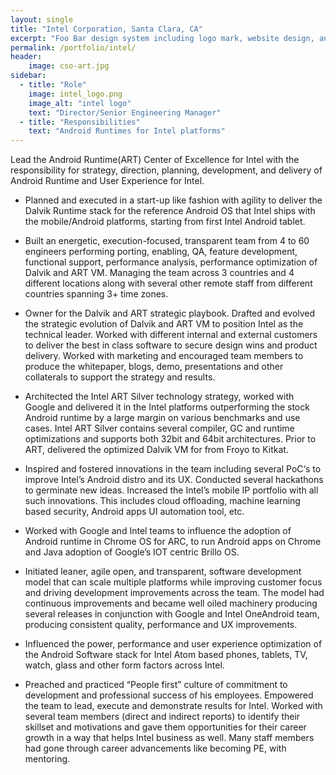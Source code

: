 ```yaml
---
layout: single
title: "Intel Corporation, Santa Clara, CA"
excerpt: "Foo Bar design system including logo mark, website design, and branding applications."
permalink: /portfolio/intel/
header:
    image: cso-art.jpg
sidebar:
  - title: "Role"
    image: intel_logo.png
    image_alt: "intel logo"
    text: "Director/Senior Engineering Manager"
  - title: "Responsibilities"
    text: "Android Runtimes for Intel platforms"
---
```


Lead the Android Runtime(ART) Center of Excellence for Intel with the responsibility for strategy, direction, planning, development, and delivery of Android Runtime and User Experience for Intel. 

* Planned and executed in a start-up like fashion with agility to deliver the
  Dalvik Runtime stack for the reference Android OS that Intel ships with the
  mobile/Android platforms, starting from first Intel Android tablet.
	
* Built an energetic, execution-focused, transparent team from 4 to 60 engineers
  performing porting, enabling, QA, feature development, functional support,
  performance analysis, performance optimization of Dalvik and ART VM. Managing
  the team across 3 countries and 4 different locations along with several other
  remote staff from different countries spanning 3+ time zones.
	
* Owner for the Dalvik and ART strategic playbook. Drafted and evolved the
  strategic evolution of Dalvik and ART VM to position Intel as the technical
  leader.  Worked with different internal and external customers to deliver the
  best in class software to secure design wins and product delivery. Worked with
  marketing and encouraged team members to produce the whitepaper, blogs, demo,
  presentations and other collaterals to support the strategy and results.
	
* Architected the Intel ART Silver technology strategy, worked with Google and
  delivered it in the Intel platforms outperforming the stock Android runtime by
  a large margin on various benchmarks and use cases. Intel ART Silver contains
  several compiler, GC and runtime optimizations and supports both 32bit and
  64bit architectures. Prior to ART, delivered the optimized Dalvik VM for from
  Froyo to Kitkat. 
	
* Inspired and fostered innovations in the team including several PoC‘s to
  improve Intel’s Android distro and its UX. Conducted several hackathons to
  germinate new ideas. Increased the Intel’s mobile IP portfolio with all such
  innovations. This includes cloud offloading, machine learning based security,
  Android apps UI automation tool, etc. 
	
* Worked with Google and Intel teams to influence the adoption of Android
  runtime in Chrome OS for ARC, to run Android apps on Chrome and Java adoption
  of Google’s IOT centric Brillo OS. 
	
* Initiated leaner, agile open, and transparent, software development model that
  can scale multiple platforms while improving customer focus and driving
  development improvements across the team. The model had continuous
  improvements and became well oiled machinery producing several releases in
  conjunction with Google and Intel OneAndroid team, producing consistent
  quality, performance and UX improvements.  
	
* Influenced the power, performance and user experience optimization of the
  Android Software stack for Intel Atom based phones, tablets, TV, watch, glass
  and other form factors across Intel.
	
* Preached and practiced “People first” culture of commitment to development and
  professional success of his employees. Empowered the team to lead, execute and
  demonstrate results for Intel. Worked with several team members (direct and
  indirect reports) to identify their skillset and motivations and gave them
  opportunities for their career growth in a way that helps Intel business as
  well. Many staff members had gone through career advancements like becoming
  PE, with mentoring.

